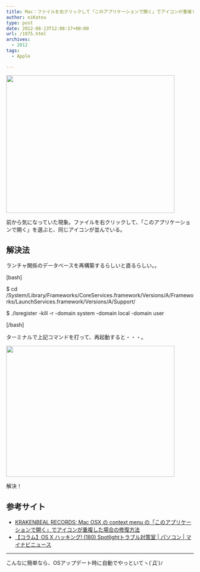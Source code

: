 ```yaml
---
title: Mac：ファイルを右クリックして「このアプリケーションで開く」でアイコンが重複する
author: eiKatou
type: post
date: 2012-08-13T12:08:17+00:00
url: /1975.html
archives:
  - 2012
tags:
  - Apple

---
```

[<img src="/blog/uploads/2012/08/mac_icon_tyouhuku1.jpg" alt="" title="mac_icon_tyouhuku1" width="452" height="369" class="alignnone size-full wp-image-1977" srcset="/blog/uploads/2012/08/mac_icon_tyouhuku1.jpg 452w, /blog/uploads/2012/08/mac_icon_tyouhuku1-300x244.jpg 300w, /blog/uploads/2012/08/mac_icon_tyouhuku1-367x300.jpg 367w" sizes="(max-width: 452px) 100vw, 452px" />][1]
  
前から気になっていた現象。ファイルを右クリックして、「このアプリケーションで開く」を選ぶと、同じアイコンが並んでいる。

<!--more-->

## 解決法

ランチャ関係のデータベースを再構築するらしいと直るらしい。。
  
[bash]
  
$ cd /System/Library/Frameworks/CoreServices.framework/Versions/A/Frameworks/LaunchServices.framework/Versions/A/Support/
  
$ ./lsregister -kill -r -domain system -domain local -domain user
  
[/bash]
  
ターミナルで上記コマンドを打って、再起動すると・・・。 

[<img src="/blog/uploads/2012/08/mac_icon_tyouhuku2.jpg" alt="" title="mac_icon_tyouhuku2" width="452" height="351" class="alignnone size-full wp-image-1976" srcset="/blog/uploads/2012/08/mac_icon_tyouhuku2.jpg 452w, /blog/uploads/2012/08/mac_icon_tyouhuku2-300x232.jpg 300w, /blog/uploads/2012/08/mac_icon_tyouhuku2-386x300.jpg 386w" sizes="(max-width: 452px) 100vw, 452px" />][2]
  
解決！ 

## 参考サイト

  * [KRAKENBEAL RECORDS: Mac OSX の context menu の「このアプリケーションで開く」でアイコンが重複した場合の修復方法][3]
  * [【コラム】OS X ハッキング! (180) Spotlightトラブル対策室 | パソコン | マイナビニュース][4]

* * *

こんなに簡単なら、OSアップデート時に自動でやっといてヽ(\`Д´)ﾉ

 [1]: /blog/uploads/2012/08/mac_icon_tyouhuku1.jpg
 [2]: /blog/uploads/2012/08/mac_icon_tyouhuku2.jpg
 [3]: http://krakenbeal.blogspot.jp/2010/11/mac-osx-context-menu.html?m=1
 [4]: http://news.mynavi.jp/column/osx/180/
